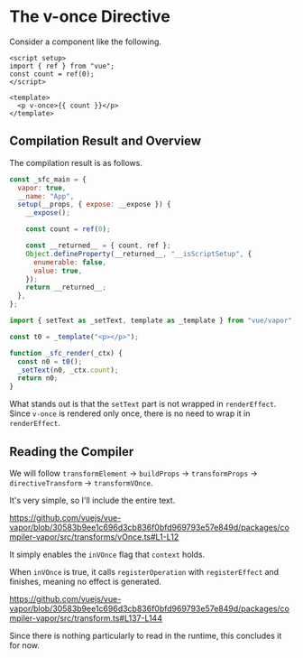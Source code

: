 # The v-once Directive

Consider a component like the following.

```vue
<script setup>
import { ref } from "vue";
const count = ref(0);
</script>

<template>
  <p v-once>{{ count }}</p>
</template>
```

## Compilation Result and Overview

The compilation result is as follows.

```js
const _sfc_main = {
  vapor: true,
  __name: "App",
  setup(__props, { expose: __expose }) {
    __expose();

    const count = ref(0);

    const __returned__ = { count, ref };
    Object.defineProperty(__returned__, "__isScriptSetup", {
      enumerable: false,
      value: true,
    });
    return __returned__;
  },
};

import { setText as _setText, template as _template } from "vue/vapor";

const t0 = _template("<p></p>");

function _sfc_render(_ctx) {
  const n0 = t0();
  _setText(n0, _ctx.count);
  return n0;
}
```

What stands out is that the `setText` part is not wrapped in `renderEffect`.\
Since `v-once` is rendered only once, there is no need to wrap it in `renderEffect`.

## Reading the Compiler

We will follow `transformElement` -> `buildProps` -> `transformProps` -> `directiveTransform` -> `transformVOnce`.

It's very simple, so I'll include the entire text.

https://github.com/vuejs/vue-vapor/blob/30583b9ee1c696d3cb836f0bfd969793e57e849d/packages/compiler-vapor/src/transforms/vOnce.ts#L1-L12

It simply enables the `inVOnce` flag that `context` holds.

When `inVOnce` is true, it calls `registerOperation` with `registerEffect` and finishes, meaning no effect is generated.

https://github.com/vuejs/vue-vapor/blob/30583b9ee1c696d3cb836f0bfd969793e57e849d/packages/compiler-vapor/src/transform.ts#L137-L144

Since there is nothing particularly to read in the runtime, this concludes it for now.
